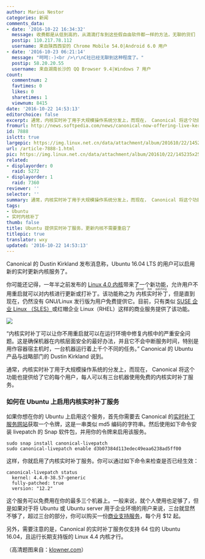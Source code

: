 ```yaml
---
author: Marius Nestor
categories: 新闻
comments_data:
- date: '2016-10-22 16:34:32'
  message: 收费都是从低到高的，从滴滴打车到这些假自由软件都一样的方法，无聊的货们
  postip: 110.217.78.112
  username: 来自陕西西安的 Chrome Mobile 54.0|Android 6.0 用户
- date: '2016-10-23 06:21:14'
  message: "呵呵:-)<br />\r\nC社已经无聊到这种程度了。"
  postip: 58.20.20.55
  username: 来自湖南长沙的 QQ Browser 9.4|Windows 7 用户
count:
  commentnum: 2
  favtimes: 0
  likes: 0
  sharetimes: 1
  viewnum: 8415
date: '2016-10-22 14:53:13'
editorchoice: false
excerpt: 通常，内核实时补丁用于大规模操作系统分发上，而现在， Canonical 将这个功能也提供给了它的每个用户，每人可以有三台机器使用免费的内核实时补丁服务。
fromurl: http://news.softpedia.com/news/canonical-now-offering-live-kernel-patching-services-free-for-up-to-three-pcs-509417.shtml
id: 7888
islctt: true
largepic: https://img.linux.net.cn/data/attachment/album/201610/22/145235x25117ocsv55kp5z.jpg
url: /article-7888-1.html
pic: https://img.linux.net.cn/data/attachment/album/201610/22/145235x25117ocsv55kp5z.jpg.thumb.jpg
related:
- displayorder: 0
  raid: 5272
- displayorder: 1
  raid: 7360
reviewer: ''
selector: ''
summary: 通常，内核实时补丁用于大规模操作系统分发上，而现在， Canonical 将这个功能也提供给了它的每个用户，每人可以有三台机器使用免费的内核实时补丁服务。
tags:
- Ubuntu
- 实时内核补丁
thumb: false
title: Ubuntu 提供实时补丁服务，更新内核不需要重启了
titlepic: true
translator: wxy
updated: '2016-10-22 14:53:13'
---
```


Canonical 的 Dustin Kirkland 发布消息称，Ubuntu 16.04 LTS 的用户可以启用新的实时更新内核服务了。


你可能还记得，一年半之前发布的 [Linux 4.0 内核](/article-5272-1.html)带来了一个新功能，允许用户不用重启就可以对内核进行更新或打补丁。该功能称之为<ruby> 内核实时补丁 <rp>  （ </rp> <rt>  kernel live patching </rt> <rp>  ） </rp></ruby>，但是直到现在，仍然没有 GNU/Linux 发行版为用户免费提供它。目前，只有类似 [SUSE 企业 Linux （SLES）](/article-7360-1.html)或红帽企业 Linux（RHEL）这样的商业服务提供了该功能。


![](https://img.linux.net.cn/data/attachment/album/201610/22/145235x25117ocsv55kp5z.jpg)


“内核实时补丁可以让你不用重启就可以在运行环境中修复内核中的严重安全问题。这是确保机器在内核层面安全的最好办法，并且它不会中断服务时间，特别是用作容器宿主机时，一台机器运行着上千个不同的任务。” Canonical 的 Ubuntu 产品与战略部门的 Dustin Kirkland 说到。


通常，内核实时补丁用于大规模操作系统的分发上，而现在， Canonical 将这个功能也提供给了它的每个用户，每人可以有三台机器使用免费的内核实时补丁服务。


### 如何在 Ubuntu 上启用内核实时补丁服务


如果你想在你的 Ubuntu 上启用这个服务，首先你需要去 Canonical 的[实时补丁服务网站](https://ubuntu.com/livepatch)获取一个令牌，这是一串类似 md5 编码的字符串。然后使用如下命令安装 livepatch 的 Snap 软件包，并用你的令牌来启用该服务。



```
sudo snap install canonical-livepatch
sudo canonical-livepatch enable d3b07384d113edec49eaa6238ad5ff00
```

这样，你就启用了内核实时补丁服务。你可以通过如下命令来检查是否已经生效：



```
canonical-livepatch status
  kernel: 4.4.0-38.57-generic
  fully-patched: true
  version: "12.2"
```

这个服务可以免费用在你的最多三个机器上。一般来说，就个人使用也足够了，但是如果对于将 Ubuntu 或 Ubuntu server 用于企业环境的用户来说，三台就显然不够了，超过三台的部分，你可以购买一份[商业支持服务](http://ubuntu.com/advantage)，每个月 $12 起。


另外，需要注意的是，Canonical 的实时补丁服务仅支持 64 位的 Ubuntu 16.04，且运行长期支持版的 Linux 4.4 内核才行。


（高清题图来自：[klowner.com](http://klowner.com/wallery/christmas_tux_2013/download/christmastux2013.svg)）